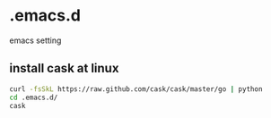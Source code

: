 # .emacs.d
emacs setting


## install cask at linux
```bash
curl -fsSkL https://raw.github.com/cask/cask/master/go | python
cd .emacs.d/
cask
```
